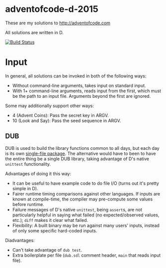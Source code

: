 # adventofcode-d-2015

These are my solutions to http://adventofcode.com

All solutions are written in D.

[![Build Status](https://travis-ci.org/petertseng/adventofcode-d-2015.svg?branch=master)](https://travis-ci.org/petertseng/adventofcode-d-2015)

# Input

In general, all solutions can be invoked in both of the following ways:

* Without command-line arguments, takes input on standard input.
* With 1+ command-line arguments, reads input from the first, which must be the path to an input file.
  Arguments beyond the first are ignored.

Some may additionally support other ways:

* 4 (Advent Coins): Pass the secret key in ARGV.
* 10 (Look and Say): Pass the seed sequence in ARGV.

## DUB

DUB is used to build the library functions common to all days, but each day is its own [single-file package](https://code.dlang.org/getting_started#single-file-packages).
The alternative would have to been to have the entire thing be a single DUB library, taking advantage of D's native `unittest` functionality.

Advantages of doing it this way:

  * It can be useful to have example code to do file I/O (turns out it's pretty simple in D).
  * Fairer runtime timing comparisons against other languages. If inputs are known at compile-time, the compiler may pre-compute some values before runtime.
  * Failure messages of D's native `unittest`, being `assert`s, are not particularly helpful in saying what failed (no expected/observed values, etc.); `diff` makes it clear what failed.
  * Flexibility: A built binary may be run against many users' inputs, instead of only some specific hard-coded inputs.

Diadvantages:

  * Can't take advantage of `dub test`.
  * Extra boilerplate per file (`dub.sdl` comment header, `main` that reads input file).
